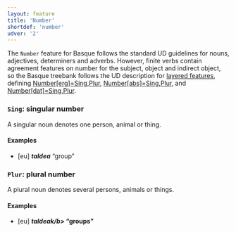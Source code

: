 ```yaml
---
layout: feature
title: 'Number'
shortdef: 'number'
udver: '2'
---
```


The `Number` feature for Basque follows the standard UD guidelines for nouns, adjectives,
determiners and adverbs. However, finite verbs contain agreement features on number for the
subject, object and indirect object, so the Basque treebank follows the UD description for
[layered features](/u/overview/feat-layers.html), defining
[Number[erg]=Sing,Plur](/u/feat/Number-erg.html),
[Number[abs]=Sing,Plur](/u/feat/Number-abs.html), and
[Number[dat]=Sing,Plur](/u/feat/Number-dat.html).

### <a name="Sing">`Sing`</a>: singular number

A singular noun denotes one person, animal or thing.

#### Examples

* [eu] _<b>taldea</b>_ “group”

### <a name="Plur">`Plur`</a>: plural number

A plural noun denotes several persons, animals or things.

#### Examples

* [eu] _<b>taldeak/b>_ “groups”

<!-- Interlanguage links updated Po 6. listopadu 2023, 21:41:53 CET -->
